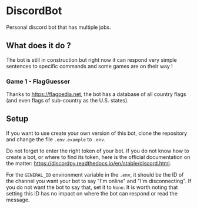 # DiscordBot

Personal discord bot that has multiple jobs.

## What does it do ?

The bot is still in construction but right now it can respond very simple sentences to specific commands and some games are on their way !

### Game 1 - FlagGuesser

Thanks to <https://flagpedia.net>, the bot has a database of all country flags (and even flags of sub-country as the U.S. states).

## Setup

If you want to use create your own version of this bot, clone the repository and change the file `.env.example` to `.env`.

Do not forget to enter the right token of your bot.
If you do not know how to create a bot, or where to find its token, here is the official documentation on the matter: <https://discordpy.readthedocs.io/en/stable/discord.html>.

For the `GENERAL_ID` environment variable in the `.env`, it should be the ID of the channel you want your bot to say "I'm online" and "I'm disconnecting". If you do not want the bot to say that, set it to `None`. It is worth noting that setting this ID has no impact on where the bot can respond or read the message.
